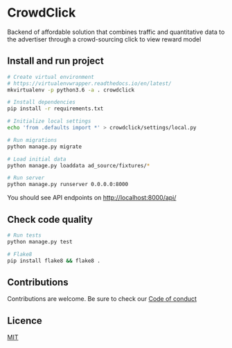 # CrowdClick

Backend of affordable solution that combines traffic and quantitative data to the advertiser
through a crowd-sourcing click to view reward model


## Install and run project

```bash
# Create virtual environment
# https://virtualenvwrapper.readthedocs.io/en/latest/
mkvirtualenv -p python3.6 -a . crowdclick

# Install dependencies
pip install -r requirements.txt

# Initialize local settings
echo 'from .defaults import *' > crowdclick/settings/local.py

# Run migrations
python manage.py migrate

# Load initial data
python manage.py loaddata ad_source/fixtures/*

# Run server
python manage.py runserver 0.0.0.0:8000
```

You should see API endpoints on [http://localhost:8000/api/](http://localhost:8000/api/)

## Check code quality

```bash
# Run tests
python manage.py test

# Flake8
pip install flake8 && flake8 .
```

## Contributions

Contributions are welcome. Be sure to check our
[Code of conduct](https://github.com/CrowdClick/.github/blob/master/CODE_OF_CONDUCT.md)

## Licence

[MIT](https://github.com/CrowdClick/CrowdClick/blob/master/LICENCE)
